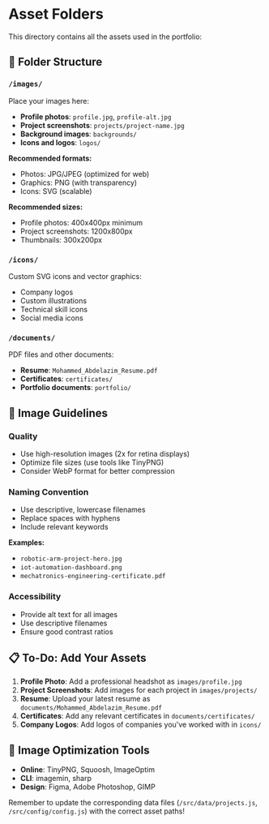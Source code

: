 # Asset Folders

This directory contains all the assets used in the portfolio:

## 📁 Folder Structure

### `/images/`
Place your images here:
- **Profile photos**: `profile.jpg`, `profile-alt.jpg`
- **Project screenshots**: `projects/project-name.jpg`
- **Background images**: `backgrounds/`
- **Icons and logos**: `logos/`

**Recommended formats:**
- Photos: JPG/JPEG (optimized for web)
- Graphics: PNG (with transparency)
- Icons: SVG (scalable)

**Recommended sizes:**
- Profile photos: 400x400px minimum
- Project screenshots: 1200x800px
- Thumbnails: 300x200px

### `/icons/`
Custom SVG icons and vector graphics:
- Company logos
- Custom illustrations
- Technical skill icons
- Social media icons

### `/documents/`
PDF files and other documents:
- **Resume**: `Mohammed_Abdelazim_Resume.pdf`
- **Certificates**: `certificates/`
- **Portfolio documents**: `portfolio/`

## 🎨 Image Guidelines

### Quality
- Use high-resolution images (2x for retina displays)
- Optimize file sizes (use tools like TinyPNG)
- Consider WebP format for better compression

### Naming Convention
- Use descriptive, lowercase filenames
- Replace spaces with hyphens
- Include relevant keywords

**Examples:**
- `robotic-arm-project-hero.jpg`
- `iot-automation-dashboard.png`
- `mechatronics-engineering-certificate.pdf`

### Accessibility
- Provide alt text for all images
- Use descriptive filenames
- Ensure good contrast ratios

## 📋 To-Do: Add Your Assets

1. **Profile Photo**: Add a professional headshot as `images/profile.jpg`
2. **Project Screenshots**: Add images for each project in `images/projects/`
3. **Resume**: Upload your latest resume as `documents/Mohammed_Abdelazim_Resume.pdf`
4. **Certificates**: Add any relevant certificates in `documents/certificates/`
5. **Company Logos**: Add logos of companies you've worked with in `icons/`

## 🔧 Image Optimization Tools

- **Online**: TinyPNG, Squoosh, ImageOptim
- **CLI**: imagemin, sharp
- **Design**: Figma, Adobe Photoshop, GIMP

Remember to update the corresponding data files (`/src/data/projects.js`, `/src/config/config.js`) with the correct asset paths!
